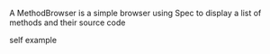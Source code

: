 A MethodBrowser is a simple browser using Spec to display a list of methods and their source codeself example